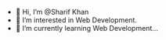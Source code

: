 - 👋 Hi, I’m @Sharif Khan
- 👀 I’m interested in Web Development.
- 🌱 I’m currently learning Web Development...

<!---
Sharif3022/Sharif3022 is a ✨ special ✨ repository because its `README.md` (this file) appears on your GitHub profile.
You can click the Preview link to take a look at your changes.
--->
